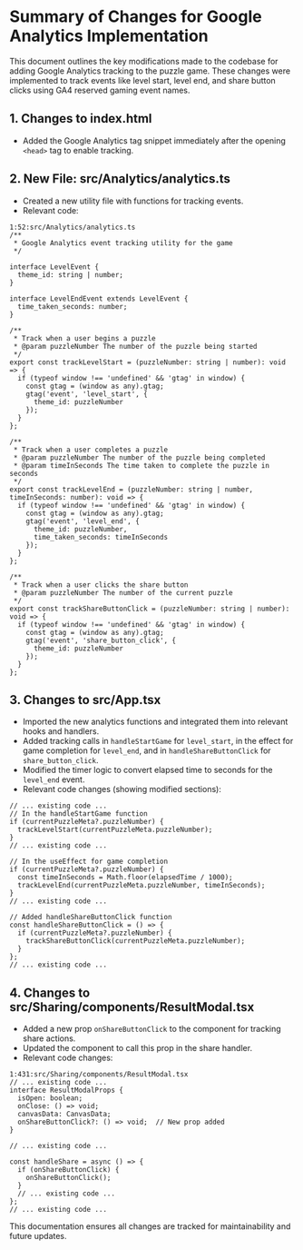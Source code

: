 # Summary of Changes for Google Analytics Implementation

This document outlines the key modifications made to the codebase for adding Google Analytics tracking to the puzzle game. These changes were implemented to track events like level start, level end, and share button clicks using GA4 reserved gaming event names.

## 1. Changes to index.html
- Added the Google Analytics tag snippet immediately after the opening `<head>` tag to enable tracking.

## 2. New File: src/Analytics/analytics.ts
- Created a new utility file with functions for tracking events.
- Relevant code:
```
1:52:src/Analytics/analytics.ts
/**
 * Google Analytics event tracking utility for the game
 */

interface LevelEvent {
  theme_id: string | number;
}

interface LevelEndEvent extends LevelEvent {
  time_taken_seconds: number;
}

/**
 * Track when a user begins a puzzle
 * @param puzzleNumber The number of the puzzle being started
 */
export const trackLevelStart = (puzzleNumber: string | number): void => {
  if (typeof window !== 'undefined' && 'gtag' in window) {
    const gtag = (window as any).gtag;
    gtag('event', 'level_start', {
      theme_id: puzzleNumber
    });
  }
};

/**
 * Track when a user completes a puzzle
 * @param puzzleNumber The number of the puzzle being completed
 * @param timeInSeconds The time taken to complete the puzzle in seconds
 */
export const trackLevelEnd = (puzzleNumber: string | number, timeInSeconds: number): void => {
  if (typeof window !== 'undefined' && 'gtag' in window) {
    const gtag = (window as any).gtag;
    gtag('event', 'level_end', {
      theme_id: puzzleNumber,
      time_taken_seconds: timeInSeconds
    });
  }
};

/**
 * Track when a user clicks the share button
 * @param puzzleNumber The number of the current puzzle
 */
export const trackShareButtonClick = (puzzleNumber: string | number): void => {
  if (typeof window !== 'undefined' && 'gtag' in window) {
    const gtag = (window as any).gtag;
    gtag('event', 'share_button_click', {
      theme_id: puzzleNumber
    });
  }
};
```

## 3. Changes to src/App.tsx
- Imported the new analytics functions and integrated them into relevant hooks and handlers.
- Added tracking calls in `handleStartGame` for `level_start`, in the effect for game completion for `level_end`, and in `handleShareButtonClick` for `share_button_click`.
- Modified the timer logic to convert elapsed time to seconds for the `level_end` event.
- Relevant code changes (showing modified sections):
```
// ... existing code ...
// In the handleStartGame function
if (currentPuzzleMeta?.puzzleNumber) {
  trackLevelStart(currentPuzzleMeta.puzzleNumber);
}
// ... existing code ...

// In the useEffect for game completion
if (currentPuzzleMeta?.puzzleNumber) {
  const timeInSeconds = Math.floor(elapsedTime / 1000);
  trackLevelEnd(currentPuzzleMeta.puzzleNumber, timeInSeconds);
}
// ... existing code ...

// Added handleShareButtonClick function
const handleShareButtonClick = () => {
  if (currentPuzzleMeta?.puzzleNumber) {
    trackShareButtonClick(currentPuzzleMeta.puzzleNumber);
  }
};
// ... existing code ...
```

## 4. Changes to src/Sharing/components/ResultModal.tsx
- Added a new prop `onShareButtonClick` to the component for tracking share actions.
- Updated the component to call this prop in the share handler.
- Relevant code changes:
```
1:431:src/Sharing/components/ResultModal.tsx
// ... existing code ...
interface ResultModalProps {
  isOpen: boolean;
  onClose: () => void;
  canvasData: CanvasData;
  onShareButtonClick?: () => void;  // New prop added
}

// ... existing code ...

const handleShare = async () => {
  if (onShareButtonClick) {
    onShareButtonClick();
  }
  // ... existing code ...
};
// ... existing code ...
```

This documentation ensures all changes are tracked for maintainability and future updates. 